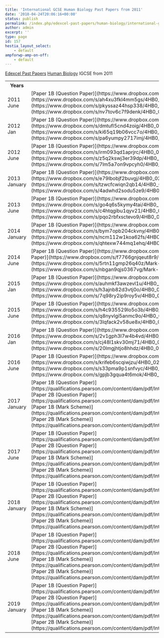 ```yaml
---
title: 'International GCSE Human Biology Past Papers from 2011'
date: '2018-04-24T20:06:16+00:00'
status: publish
permalink: /index.php/edexcel-past-papers/human-biology/international-gcse
author: admin
excerpt: ''
type: page
id: 157
hestia_layout_select:
    - default
ampforwp-amp-on-off:
    - default
---
```

[Edexcel Past Papers](http://shawonnotes.com/index.php/edexcel-past-papers/)  [Human Biology](http://shawonnotes.com/index.php/past-papers/human-biology/)  IGCSE from 2011

<table class="table" style="width:100%"><tbody><tr><th>Years</th><th>Download</th></tr><tr><td>2011 June</td><td>[Paper 1B (Question Paper)](https://www.dropbox.com/s/061m6xyq0i4qvqn/4HB0_01_que_20110509.pdf?dl=1)  
[Paper 2B (Question Paper)](https://www.dropbox.com/s/ah4xu3fkl4mm5gs/4HB0_02_que_20110511.pdf?dl=1)  
[Paper 1B (Mark Scheme)](https://www.dropbox.com/s/pkyssaz44hsp338/4HB0_01_rms_20110824a.pdf?dl=1)  
[Paper 2B (Mark Scheme)](https://www.dropbox.com/s/nv7tov6c7f9denk/4HB0_02_rms_20110824a.pdf?dl=1)</td></tr><tr><td>2012 Jan</td><td>[Paper 1B (Question Paper)](https://www.dropbox.com/s/u8ebz466s98wv68/4HB0_01_que_20120307.pdf?dl=1)  
[Paper 2B (Question Paper)](https://www.dropbox.com/s/dmtufl5cnd4zoig/4HB0_02_que_20120307.pdf?dl=1)  
[Paper 1B (Mark Scheme)](https://www.dropbox.com/s/ki65q19b06vcc7o/4HB0_01_msc_20120210.pdf?dl=1)  
[Paper 2B (Mark Scheme)](https://www.dropbox.com/s/pa6yumpy2717imj/4HB0_02_msc_20120210.pdf?dl=1)</td></tr><tr><td>2012 June</td><td>[Paper 1B (Question Paper)](https://www.dropbox.com/s/wm4l043jfjckqrr/4HB0_01_que_20120508.pdf?dl=1)  
[Paper 2B (Question Paper)](https://www.dropbox.com/s/irm093qd1aprjrc/4HB0_02_que_20120509.pdf?dl=1)  
[Paper 1B (Mark Scheme)](https://www.dropbox.com/s/z5q2kswj3er39dp/4HB0_01_rms_20120823.pdf?dl=1)  
[Paper 2B (Mark Scheme)](https://www.dropbox.com/s/7lm5a7on9vpcyh0/4HB0_02_rms_20120823.pdf?dl=1)</td></tr><tr><td>2013 January</td><td>[Paper 1B (Question Paper)](https://www.dropbox.com/s/4kb092cqcwd8hps/4HB0_01_que_20130109.pdf?dl=1)  
[Paper 2B (Question Paper)](https://www.dropbox.com/s/e79lbobjf2buvgj/4HB0_02_que_20130114.pdf?dl=1)  
[Paper 1B (Mark Scheme)](https://www.dropbox.com/s/tzwcfcwiqn2qb14/4HB0_01_rms_20130307.pdf?dl=1)  
[Paper 2B (Mark Scheme)](https://www.dropbox.com/s/4adwhd2sodu5ze9/4HB0_02_rms_20130307.pdf?dl=1)</td></tr><tr><td>2013 June</td><td>[Paper 1B (Question Paper)](https://www.dropbox.com/s/5oydm4bqu7rm2f4/4HB0_01_que_20130507.pdf?dl=1)  
[Paper 2B (Question Paper)](https://www.dropbox.com/s/go4q6s5kymy4tai/4HB0_02_que_20130510.pdf?dl=1)  
[Paper 1B (Mark Scheme)](https://www.dropbox.com/s/c4htqgibu1qyv21/4HB0_01_msc_20130822.pdf?dl=1)  
[Paper 2B (Mark Scheme)](https://www.dropbox.com/s/pqo2rbfxsctevo9/4HB0_02_msc_20130822.pdf?dl=1)</td></tr><tr><td>2014 January</td><td>[Paper 1B (Question Paper)](https://www.dropbox.com/s/wk69fx80elp8da5/4HB0_01_que_20140108.pdf?dl=1)  
[Paper 2B (Question Paper)](https://www.dropbox.com/s/bym7opb204ckvny/4HB0_02_que_20140110.pdf?dl=1)  
[Paper 1B (Mark Scheme)](https://www.dropbox.com/s/ncm112w1koa62fs/4HB0_01_msc_20140306.pdf?dl=1)  
[Paper 2B (Mark Scheme)](https://www.dropbox.com/s/qhtexw744mq1ehq/4HB0_02__msc_20140306.pdf?dl=1)</td></tr><tr><td>2014 June</td><td>[Paper 1B (Question Paper)](https://www.dropbox.com/s/fu9ybk7f5vk6s32/Question-paper-Paper-1-June-2014.pdf?dl=1)  
[Paper 2B (Question Paper)](https://www.dropbox.com/s/f7766gnjqeut8r9/Question-paper-Paper-2-June-2014.pdf?dl=1)  
[Paper 1B (Mark Scheme)](https://www.dropbox.com/s/5rtn11gmp26q40z/Mark-scheme-Paper-1-June-2014.pdf?dl=1)  
[Paper 2B (Mark Scheme)](https://www.dropbox.com/s/nbgan9qjs0367vg/Mark-scheme-Paper-2-June-2014.pdf?dl=1)</td></tr><tr><td>2015 Jan</td><td>[Paper 1B (Question Paper)](https://www.dropbox.com/s/5v6weqgdm6xjusm/4HB0_01_que_20150106.pdf?dl=1)  
[Paper 2B (Question Paper)](https://www.dropbox.com/s/auhmkf3awzevl1u/4HB0_02_que_20150110.pdf?dl=1)  
[Paper 1B (Mark Scheme)](https://www.dropbox.com/s/h3ajnb82d3vtj0o/4HB0_01_msc_20151501.pdf?dl=1)  
[Paper 2B (Mark Scheme)](https://www.dropbox.com/s/7q98ry2ip9roy5v/4HB0_02_msc_20151501.pdf?dl=1)</td></tr><tr><td>2015 June</td><td>[Paper 1B (Question Paper)](https://www.dropbox.com/s/bmb5fyxiilky3bq/4HB0_01_que_20150506.pdf?dl=1)  
[Paper 2B (Question Paper)](https://www.dropbox.com/s/h4c935529lo5o3b/4HB0_02_que_20150508.pdf?dl=1)  
[Paper 1B (Mark Scheme)](https://www.dropbox.com/s/q8nyvlgi5anmc9o/4HB0_01_msc_20150819.pdf?dl=1)  
[Paper 2B (Mark Scheme)](https://www.dropbox.com/s/3lqfack2v58ue8x/4HB0_02_msc_20150819.pdf?dl=1)</td></tr><tr><td>2016 Jan</td><td>[Paper 1B (Question Paper)](https://www.dropbox.com/s/zz9zv1s86hw5eyf/4HB0_01_que_20160113.pdf?dl=1)  
[Paper 2B (Question Paper)](https://www.dropbox.com/s/2v1gph3l7w4b4vd/4HB0_02_que_20160115.pdf?dl=1)  
[Paper 1B (Mark Scheme)](https://www.dropbox.com/s/cj48l1skv30mj71/4HB0_01_msc_20160302.pdf?dl=1)  
[Paper 2B (Mark Scheme)](https://www.dropbox.com/s/20lmgjhtjo8hhdz/4HB0_02_msc_20160302.pdf?dl=1)</td></tr><tr><td>2016 June</td><td>[Paper 1B (Question Paper)](https://www.dropbox.com/s/523yb1h9tybnx57/4HB0_01_que_20160511.pdf?dl=1)  
[Paper 2B (Question Paper)](https://www.dropbox.com/s/krifeb6scqiwjzu/4HB0_02_que_20160513.pdf?dl=1)  
[Paper 1B (Mark Scheme)](https://www.dropbox.com/s/s33pma9p1snfvyc/4HB0_01_rms_20160824.pdf?dl=1)  
[Paper 2B (Mark Scheme)](https://www.dropbox.com/s/gpjb3gqua4t6mok/4HB0_02_rms_20160824.pdf?dl=1)</td></tr><tr><td>2017 January</td><td>[Paper 1B (Question Paper)](https://qualifications.pearson.com/content/dam/pdf/International%20GCSE/Human%20Biology/2009/Exam%20materials/4HB0_01_que_20170111.pdf)  
[Paper 2B (Question Paper)](https://qualifications.pearson.com/content/dam/pdf/International%20GCSE/Human%20Biology/2009/Exam%20materials/4HB0_02_que_20170117.pdf)  
[Paper 1B (Mark Scheme)](https://qualifications.pearson.com/content/dam/pdf/International%20GCSE/Human%20Biology/2009/Exam%20materials/4HB0_01_rms_20170301.pdf)  
[Paper 2B (Mark Scheme)](https://qualifications.pearson.com/content/dam/pdf/International%20GCSE/Human%20Biology/2009/Exam%20materials/4HB0_02_rms_20170301.pdf)</td></tr><tr><td>2017 June</td><td>[Paper 1B (Question Paper)](https://qualifications.pearson.com/content/dam/pdf/International%20GCSE/Human%20Biology/2009/Exam%20materials/4HB0_01_que_20170510.pdf)  
[Paper 2B (Question Paper)](https://qualifications.pearson.com/content/dam/pdf/International%20GCSE/Human%20Biology/2009/Exam%20materials/4HB0_02_que_20170512.pdf)  
[Paper 1B (Mark Scheme)](https://qualifications.pearson.com/content/dam/pdf/International%20GCSE/Human%20Biology/2009/Exam%20materials/4HB0_01_rms_20170823.pdf)  
[Paper 2B (Mark Scheme)](https://qualifications.pearson.com/content/dam/pdf/International%20GCSE/Human%20Biology/2009/Exam%20materials/4HB0_02_rms_20170823.pdf)</td></tr><tr><td>2018 January</td><td>[Paper 1B (Question Paper)](https://qualifications.pearson.com/content/dam/pdf/International%20GCSE/Human%20Biology/2009/Exam%20materials/4HB0_01_que_20180110.pdf)  
[Paper 2B (Question Paper)](https://qualifications.pearson.com/content/dam/pdf/International%20GCSE/Human%20Biology/2009/Exam%20materials/4HB0_02_que_20180116.pdf)  
[Paper 1B (Mark Scheme)](https://qualifications.pearson.com/content/dam/pdf/International%20GCSE/Human%20Biology/2009/Exam%20materials/4HB0_01_rms_20180308.pdf)  
[Paper 2B (Mark Scheme)](https://qualifications.pearson.com/content/dam/pdf/International%20GCSE/Human%20Biology/2009/Exam%20materials/4HB0_02_rms_20180308.pdf)</td></tr><tr><td>2018 June</td><td>[Paper 1B (Question Paper)](https://qualifications.pearson.com/content/dam/pdf/International%20GCSE/Human%20Biology/2009/Exam%20materials/4HB0_01_que_20180509.pdf)  
[Paper 2B (Question Paper)](https://qualifications.pearson.com/content/dam/pdf/International%20GCSE/Human%20Biology/2009/Exam%20materials/4HB0_02_que_20180511.pdf)  
[Paper 1B (Mark Scheme)](https://qualifications.pearson.com/content/dam/pdf/International%20GCSE/Human%20Biology/2009/Exam%20materials/4HB0_01_rms_20180822.pdf)  
[Paper 2B (Mark Scheme)](https://qualifications.pearson.com/content/dam/pdf/International%20GCSE/Human%20Biology/2009/Exam%20materials/4HB0_02_rms_20180822.pdf)</td></tr><tr><td>2019 January</td><td>[Paper 1B (Question Paper)](https://qualifications.pearson.com/content/dam/pdf/International%20GCSE/Human%20Biology/2009/Exam%20materials/4HB0_01_que_20190110.pdf)  
[Paper 2B (Question Paper)](https://qualifications.pearson.com/content/dam/pdf/International%20GCSE/Human%20Biology/2009/Exam%20materials/4HB0_02_que_20190116.pdf)  
[Paper 1B (Mark Scheme)](https://qualifications.pearson.com/content/dam/pdf/International%20GCSE/Human%20Biology/2009/Exam%20materials/4HB0_01_msc_20190307.pdf)  
[Paper 2B (Mark Scheme)](https://qualifications.pearson.com/content/dam/pdf/International%20GCSE/Human%20Biology/2009/Exam%20materials/4HB0_02_msc_20190307.pdf)</td></tr></tbody></table>